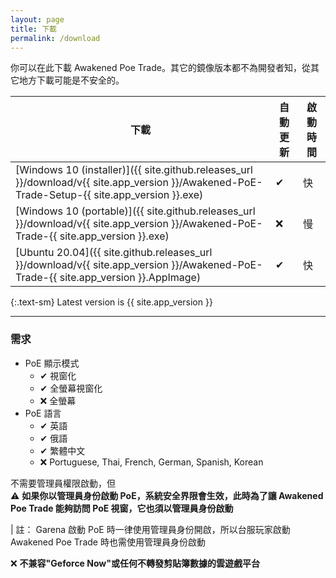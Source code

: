 ```yaml
---
layout: page
title: 下載
permalink: /download
---
```


你可以在此下載 Awakened Poe Trade。其它的鏡像版本都不為開發者知，從其它地方下載可能是不安全的。

| 下載 | 自動更新 | 啟動時間 |
|----------|------------------|--------------|
| [Windows 10 (installer)]({{ site.github.releases_url }}/download/v{{ site.app_version }}/Awakened-PoE-Trade-Setup-{{ site.app_version }}.exe) | ✔ | 快 |
| [Windows 10 (portable)]({{ site.github.releases_url }}/download/v{{ site.app_version }}/Awakened-PoE-Trade-{{ site.app_version }}.exe) | ❌ | 慢 |
| [Ubuntu 20.04]({{ site.github.releases_url }}/download/v{{ site.app_version }}/Awakened-PoE-Trade-{{ site.app_version }}.AppImage) | ✔ | 快 |

{:.text-sm}
Latest version is <span class="bg-gray-100 border rounded px-1">{{ site.app_version }}</span>

---

### 需求

- PoE 顯示模式
  - ✔ 視窗化
  - ✔ 全螢幕視窗化
  - ❌ 全螢幕
- PoE 語言
  - ✔ 英語
  - ✔ 俄語
  - ✔ 繁體中文
  - ❌ Portuguese, Thai, French, German, Spanish, Korean

不需要管理員權限啟動，但\
⚠ **如果你以管理員身份啟動 PoE，系統安全界限會生效，此時為了讓 Awakened Poe Trade 能夠訪問 PoE 視窗，它也須以管理員身份啟動**

| 註： Garena 啟動 PoE 時一律使用管理員身份開啟，所以台服玩家啟動 Awakened Poe Trade 時也需使用管理員身份啟動

❌ **不兼容"Geforce Now"或任何不轉發剪貼簿數據的雲遊戲平台**
